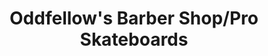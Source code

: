 ---
title: "Oddfellow's Barber Shop/Pro Skateboards"
url: /halifax/oddfellows-barber-shop-pro-skateboards/
shop: Kleidung
---